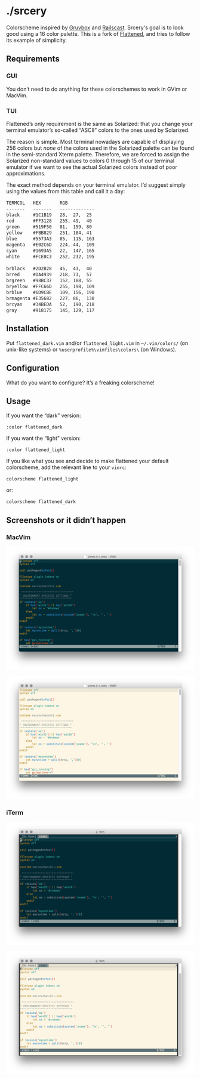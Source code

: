 ./srcery 
================================

Colorscheme inspired by [Gruvbox](https://github.com/morhetz/gruvbox) and [Railscast](https://chriskempson.github.io/base16/#railscasts). Srcery's goal is to look good using a 16 color palette. This is a fork of [Flattened](https://github.com/romainl/flattened), and tries to follow its example of simplicity.

## Requirements

### GUI

You don’t need to do anything for these colorschemes to work in GVim or MacVim.

### TUI

Flattened’s only requirement is the same as Solarized: that you change your terminal emulator’s so-called “ASCII” colors to the ones used by Solarized.

The reason is simple. Most terminal nowadays are capable of displaying 256 colors but *none* of the colors used in the Solarized palette can be found in the semi-standard Xterm palette. Therefore, we are forced to assign the Solarized non-standard values to colors 0 through 15 of our terminal emulator if we want to see the actual Solarized colors instead of poor approximations.

The exact method depends on your terminal emulator. I’d suggest simply using the values from this table and call it a day:

    TERMCOL   HEX       RGB
    -------   -------   -------------
    black     #1C1B19   28,  27,  25
    red       #FF3128   255, 49,  40
    green     #519F50   81,  159, 80
    yellow    #FBB829   251, 184, 41
    blue      #5573A3   85,  115, 163
    magenta   #E02C6D   224, 44,  109
    cyan      #1693A5   22,  147, 165
    white     #FCE8C3   252, 232, 195

    brblack   #2D2B28   45,  43,  40
    brred     #DA4939   218, 73,  57
    brgreen   #98BC37   152, 188, 55
    bryellow  #FFC66D   255, 198, 109
    brblue    #6D9CBE   109, 156, 190
    brmagenta #E35682   227, 86,  130
    brcyan    #34BEDA   52,  190, 218
    gray      #918175   145, 129, 117

## Installation

Put `flattened_dark.vim` and/or `flattened_light.vim` in `~/.vim/colors/` (on unix-like systems) or `%userprofile%\vimfiles\colors\` (on Windows).

## Configuration

What do you want to configure? It’s a freaking colorscheme!

## Usage

If you want the “dark” version:

    :color flattened_dark

If you want the “light” version:

    :color flattened_light

If you like what you see and decide to make flattened your default colorscheme, add the relevant line to your `vimrc`:

    colorscheme flattened_light

or:

    colorscheme flattened_dark

## Screenshots or it didn’t happen

### MacVim

![flattened_dark in Macvim](screenshots/flattened_dark-macvim.png)

![flattened_light in Macvim](screenshots/flattened_light-macvim.png)

### iTerm

![flattened_dark in iTerm](screenshots/flattened_dark-iterm.png)

![flattened_light in iTerm](screenshots/flattened_light-iterm.png)
